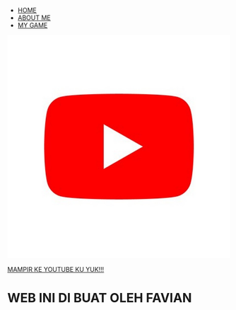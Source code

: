 <html>
    <head>
      <title>WEB FAVIAN</title>
      <link rel="stylesheet" href="style.css" />
    </head>
    <body>
      <!-- NAVBAR -->
        <div class="container-navbar">
          <ul class="ul-navbar">
            <li class="li-navbar">
              <a href="#" class="a-navbar">HOME</a>
            </li>
            <li class="li-navbar">
              <a href="about.html" class="a-navbar">ABOUT ME</a>
            </li>
            <li class="li-navbar">
              <a href="contact.html" class="a-navbar">MY GAME</a>
            </li>
          </ul>
        </div>
        <!-- NAVBAR SELESAI -->
         <!-- CONTENT SELESAI -->
        <div class="container-content">
          <a href="https://www.youtube.com/@Favianxz">
            <img src="Youtube.jpg" class="container-youtube" />
            <p>MAMPIR KE YOUTUBE KU YUK!!!</p>
          </a>
        </div>
        <!-- CONTENT SELESAI -->
         <!-- FOOTER -->
        <div class="container-footer">
          <h1>WEB INI DI BUAT OLEH FAVIAN</h1>
        </div>
        <!-- FOOTER SELSAI -->
    </body>
</html>
